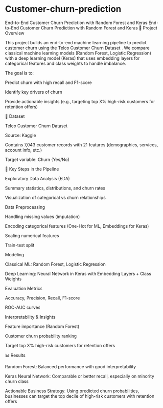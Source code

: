 # Customer-churn-prediction
End-to-End Customer Churn Prediction with Random Forest and Keras
End-to-End Customer Churn Prediction with Random Forest and Keras
📌 Project Overview

This project builds an end-to-end machine learning pipeline to predict customer churn using the Telco Customer Churn Dataset
.
We compare classical machine learning models (Random Forest, Logistic Regression) with a deep learning model (Keras) that uses embedding layers for categorical features and class weights to handle imbalance.

The goal is to:

Predict churn with high recall and F1-score

Identify key drivers of churn

Provide actionable insights (e.g., targeting top X% high-risk customers for retention offers)

📂 Dataset

Telco Customer Churn Dataset

Source: Kaggle

Contains 7,043 customer records with 21 features (demographics, services, account info, etc.)

Target variable: Churn (Yes/No)

🔑 Key Steps in the Pipeline

Exploratory Data Analysis (EDA)

Summary statistics, distributions, and churn rates

Visualization of categorical vs churn relationships

Data Preprocessing

Handling missing values (imputation)

Encoding categorical features (One-Hot for ML, Embeddings for Keras)

Scaling numerical features

Train-test split

Modeling

Classical ML: Random Forest, Logistic Regression

Deep Learning: Neural Network in Keras with Embedding Layers + Class Weights

Evaluation Metrics

Accuracy, Precision, Recall, F1-score

ROC-AUC curves

Interpretability & Insights

Feature importance (Random Forest)

Customer churn probability ranking

Target top X% high-risk customers for retention offers

📊 Results

Random Forest: Balanced performance with good interpretability

Keras Neural Network: Comparable or better recall, especially on minority churn class

Actionable Business Strategy: Using predicted churn probabilities, businesses can target the top decile of high-risk customers with retention offers
